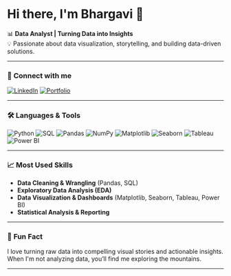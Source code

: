 # Hi there, I'm Bhargavi 👋

📊 **Data Analyst | Turning Data into Insights**  
💡 Passionate about data visualization, storytelling, and building data-driven solutions.

---

### 🔗 **Connect with me**  
[![LinkedIn](https://img.shields.io/badge/LinkedIn-0077B5?style=for-the-badge&logo=linkedin&logoColor=white)](https://www.linkedin.com/in/bhargavipissay/) 
[![Portfolio](https://img.shields.io/badge/Portfolio-000000?style=for-the-badge&logo=About.me&logoColor=white)](https://bhargavidecoded123.github.io/bhargavipissay.github.io/)

---

### 🛠️ **Languages & Tools**
![Python](https://img.shields.io/badge/Python-3776AB?style=for-the-badge&logo=python&logoColor=white)
![SQL](https://img.shields.io/badge/SQL-003B57?style=for-the-badge&logo=postgresql&logoColor=white)
![Pandas](https://img.shields.io/badge/Pandas-150458?style=for-the-badge&logo=pandas&logoColor=white)
![NumPy](https://img.shields.io/badge/Numpy-013243?style=for-the-badge&logo=numpy&logoColor=white)
![Matplotlib](https://img.shields.io/badge/Matplotlib-11557c?style=for-the-badge)
![Seaborn](https://img.shields.io/badge/Seaborn-4C78A8?style=for-the-badge)
![Tableau](https://img.shields.io/badge/Tableau-E97627?style=for-the-badge&logo=tableau&logoColor=white)
![Power BI](https://img.shields.io/badge/Power_BI-F2C811?style=for-the-badge&logo=power-bi&logoColor=black)

---

### 📈 **Most Used Skills**
- **Data Cleaning & Wrangling** (Pandas, SQL)
- **Exploratory Data Analysis (EDA)**
- **Data Visualization & Dashboards** (Matplotlib, Seaborn, Tableau, Power BI)
- **Statistical Analysis & Reporting**

---

### 📌 **Fun Fact**
I love turning raw data into compelling visual stories and actionable insights.  
When I'm not analyzing data, you’ll find me exploring the mountains.  

---
